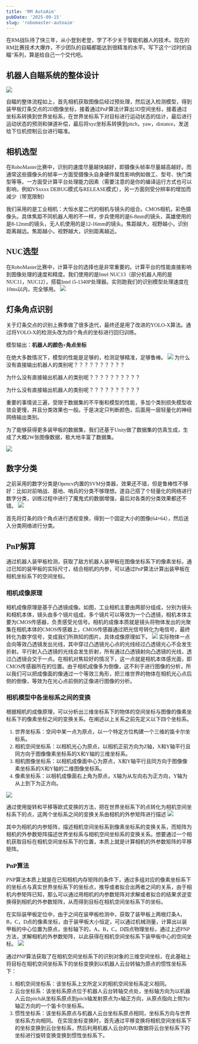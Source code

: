 ```yaml
---
title: 'RM AutoAim'
pubDate: '2025-09-15'
slug: 'robomaster-autoaim'
---
```


<style>
body {
    font-family: "Times New Roman", Times, serif;
}
</style>


在RM战队待了快三年，从小登到老登，学了不少关于智能机器人的技术。现在的RM比赛技术大爆炸，不少团队的自瞄都能达到很精准的水平。写下这个“过时的自瞄”系列，算是给自己一个交代吧。



## 机器人自瞄系统的整体设计
![](/og/AutoAim/1.png)

自瞄的整体流程如上，首先相机获取图像后经过预处理，然后送入检测模型，得到装甲板灯条交点的2D图像坐标，接着通过PnP算法计算出3D空间坐标，接着通过坐标系转换到世界坐标系，在世界坐标系下对目标进行运动状态的估计，最后进行运动状态的预测和弹道补偿，最后将xyz坐标系转换到pitch，yaw，distance，发送给下位机控制云台进行瞄准。


## 相机选型
在RoboMaster比赛中，识别的速度尽量越快越好，即摄像头帧率尽量越高越好。而通常这些摄像头的帧率一方面受摄像头自身硬件属性影响例如做工、型号、快门类型等等。一方面受计算平台处理能力因素（需要注意的是你的编译运行方式也可以影响，例如VSxxxx DEBUG模式与RELEASE模式），另一方面则受分辨率的增加而减少（带宽限制）

我们采用的是工业相机：大恒水星二代的相机与镜头的组合。CMOS相机，彩色摄像头。具体焦距不同机器人用的不一样，步兵使用的是6-8mm的镜头，英雄使用的是8-12mm的镜头，无人机使用的是12-16mm的镜头。焦距越大，视野越小，识别距离越远。焦距越小，视野越大，识别距离越近。

## NUC选型
在RoboMaster比赛中，计算平台的选择也是非常重要的。计算平台的性能直接影响到图像处理的速度和精度。我们使用的是Intel NUC13（部分机器人用的是NUC11，NUC12），搭载Intel i5-1340P处理器。实则跑我们的识别模型处理速度在10ms以内，完全够用。
![](/og/AutoAim/2.jpg)

## 灯条角点识别

关于灯条交点的识别上赛季做了很多迭代，最终还是用了改进的YOLO-X算法。通过将YOLO-X的检测头改为四个角点的坐标进行回归训练。

模型输出：**机器人的颜色+角点坐标**

在绝大多数情况下，模型的性能是足够的，检测足够精准，足够鲁棒。
![](/og/AutoAim/3.png)
为什么没有直接输出机器人的类别呢？？？？？？？？？？

为什么没有直接输出机器人的类别呢？？？？？？？？？？

为什么没有直接输出机器人的类别呢？？？？？？？？？？

重要的事情说三遍，受限于数据集的不平衡和模型的性能，多加个类别损失模型收敛会更慢，并且分类效果也一般。于是决定只判断颜色，后面用一层轻量化的神经网络输出类别。

为了能够获得更多装甲板的数据集，我们还基于Unity做了数据集的仿真生成，生成了大概2W张图像数据，极大地丰富了数据集。

![](/og/AutoAim/4.png)


## 数字分类

之前采用的数字分类是Opencv内置的SVM分类器，效果还不错，但是鲁棒性不够好：比如对前哨战、基地、哨兵的分类不够理想。遂自己搭了个轻量化的网络进行数字分类，训练过程中进行了魔鬼式的数据增强，最后对各类的分类效果都还不错。
![](/og/AutoAim/5.png)

首先将灯条的四个角点进行透视变换，得到一个固定大小的图像(64×64），然后送入分类网络进行分类。

## PnP解算
通过机器人装甲板检测，获取了敌方机器人装甲板在图像坐标系下的像素坐标，通过已知的装甲板的实际尺寸，结合相机的内参，可以通过PnP算法计算出装甲板在相机坐标系下的空间坐标。

### 相机成像原理
相机成像原理是基于凸透镜成像。如图，工业相机主要由两部分组成，分别为镜头和相机本体，镜头由多个镜片组成，多个镜片可以等效为一个凸透镜，相机本体主要为CMOS传感器，负责感受光信号。相机的成像本质就是镜头将物体发出的光聚集在相机本体的CMOS传感器上，CMOS传感器通过把光信号转化为电信号，最终转化为数字信号，变成我们所熟知的图片。具体成像原理如下。
![](/og/AutoAim/6.png)
实际物体一点会向等效凸透镜发出光线，其中穿过凸透镜光心点的光线经过凸透镜光心不会发生折射。平行射入凸透镜的光线会发生折射，所有通过凸透镜射向凸透镜的光线，透过凸透镜会交于一点。在相机对焦较好的情况下，这一点就是相机本体感光面，即CMOS传感器所在的位置。由于相机成像多为倒像，这不利于进行图像的分析，所以我们可以把成像面的像通过一个等效三角形，把三维世界的物体在相机光心点后侧的倒像，等效为在光心点前侧的正像进行图像的分析。

### 相机模型中各坐标系之间的变换
根据相机的成像原理，可以分析出三维坐标系下的物体的空间坐标与图像的像素坐标系下的像素坐标之间的变换关系。在阐述以上关系之前先定义以下四个坐标系。

1. 世界坐标系：空间中某一点为原点，以一个特定方位构建一个三维的笛卡尔坐标系。
2. 相机空间坐标系：以相机光心为原点，以相机正前方向为Z轴，X和Y轴平行且同方向于图像像素坐标系的X和Y轴的三维坐标系。
3. 相机图像坐标系：以相机成像面中心为原点，X和Y轴平行且同方向于图像像素坐标系的X和Y轴的二维图像坐标系。
4. 像素坐标系：以相机成像面右上角为原点，X轴为从左向右为正方向，Y轴为从上到下为正方向。

![](/og/AutoAim/7.png)


通过使用旋转和平移等欧式变换的方法，把在世界坐标系下的点转化为相机空间坐标系下的点，这两个坐标系之间的变换关系由相机的外参矩阵进行描述
![](/og/AutoAim/9.png)

其中为相机的内参矩阵，描述相机空间坐标系到像素坐标系的变换关系，而矩阵为相机的外参数矩阵描述世界坐标系与相机空间坐标系的变换关系。想要通过一个相机获取目标在相机空间坐标系下的位置，本质上就是计算相机的外参数矩阵的平移矩阵。


### PnP算法
PNP算法本质上就是在已知相机内存矩阵的条件下，通过多组对应的像素坐标系下的坐标点与真实世界坐标系下的坐标点，推导或者拟合出两者之间的关系，由于相机内参矩阵已知，那么可以通过用相机的内参数矩阵对求解或者拟合的结果求逆变换得到相机的外参数矩阵，从而得到目标在相机空间坐标系下的坐标。

在实际装甲板定位中，由于之间在装甲板检测中，获取了装甲板上两根灯条A，B，C，D点的像素坐标，由于装甲板大小恒定，可以通过机械测量，计算出以装甲板的中心位置为原点，坐标轴下的，A，B，C，D四点物理坐标，通过上述PNP方法，求解相机的外参数矩阵，以此获得在相机空间坐标系下装甲板中心的空间坐标。
![](/og/AutoAim/10.png)



通过PNP算法获取了在相机空间坐标系下的识别对象的三维空间坐标，在此基础上将目标在相机空间坐标系下的坐标变换到以机器人云台转轴为原点的惯性坐标系下：
1. 相机空间坐标系：该坐标系上文所定义的相机空间坐标系定义相同。
2. 云台坐标系：该坐标系原点位于机器人云台转轴交点处，坐标轴方向为以机器人云台pitch从坐标系原点到pitch轴发射原点为x轴正方向，从原点指向上侧为z轴正方向的一个笛卡尔坐标系。
3. 惯性坐标系：该坐标系原点与机器人云台坐标系原点相同，坐标系方向与世界坐标系方向相同。
在实现坐标变换时，首先通过平移变换将相机空间坐标系下的坐标变换到云台坐标系，然后利用机器人云台的IMU数据将云台坐标系下的坐标进行旋转变换变换到惯性坐标系下。